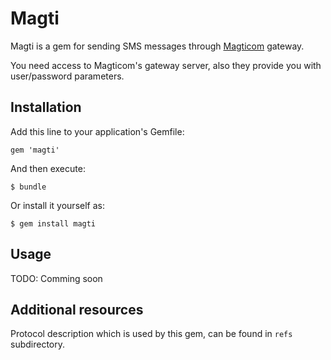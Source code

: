 # Magti 

Magti is a gem for sending SMS messages through [Magticom](http://www.magticom.ge/) gateway.

You need access to Magticom's gateway server, also they provide you with user/password parameters.

## Installation

Add this line to your application's Gemfile:

    gem 'magti'

And then execute:

    $ bundle

Or install it yourself as:

    $ gem install magti

## Usage

TODO: Comming soon

## Additional resources

Protocol description which is used by this gem, can be found in `refs` subdirectory.

